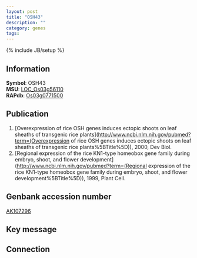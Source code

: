 ```yaml
---
layout: post
title: "OSH43"
description: ""
category: genes
tags: 
---
```

{% include JB/setup %}

## Information
__Symbol__: OSH43  
__MSU__: [LOC_Os03g56110](http://rice.plantbiology.msu.edu/cgi-bin/ORF_infopage.cgi?orf=LOC_Os03g56110)  
__RAPdb__: [Os03g0771500](http://rapdb.dna.affrc.go.jp/viewer/gbrowse_details/irgsp1?name=Os03g0771500)  

## Publication
1. [Overexpression of rice OSH genes induces ectopic shoots on leaf sheaths of transgenic rice plants](http://www.ncbi.nlm.nih.gov/pubmed?term=(Overexpression of rice OSH genes induces ectopic shoots on leaf sheaths of transgenic rice plants%5BTitle%5D)), 2000, Dev Biol.
2. [Regional expression of the rice KN1-type homeobox gene family during embryo, shoot, and flower development](http://www.ncbi.nlm.nih.gov/pubmed?term=(Regional expression of the rice KN1-type homeobox gene family during embryo, shoot, and flower development%5BTitle%5D)), 1999, Plant Cell.

## Genbank accession number
[AK107296](http://www.ncbi.nlm.nih.gov/nuccore/AK107296)

## Key message

## Connection


